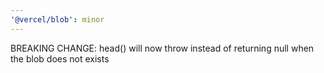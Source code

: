 ```yaml
---
'@vercel/blob': minor
---
```


BREAKING CHANGE: head() will now throw instead of returning null when the blob does not exists

